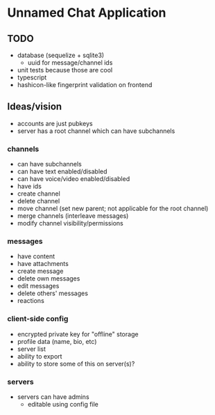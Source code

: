 # Unnamed Chat Application

## TODO
- database (sequelize + sqlite3)
  - uuid for message/channel ids
- unit tests because those are cool
- typescript
- hashicon-like fingerprint validation on frontend

## Ideas/vision
- accounts are just pubkeys
- server has a root channel which can have subchannels

### channels
- can have subchannels
- can have text enabled/disabled
- can have voice/video enabled/disabled
- have ids
- create channel
- delete channel
- move channel (set new parent; not applicable for the root channel)
- merge channels (interleave messages)
- modify channel visibility/permissions

### messages
- have content
- have attachments
- create message
- delete own messages
- edit messages
- delete others' messages
- reactions

### client-side config
- encrypted private key for "offline" storage
- profile data (name, bio, etc)
- server list
- ability to export
- ability to store some of this on server(s)?

### servers
- servers can have admins
  - editable using config file
